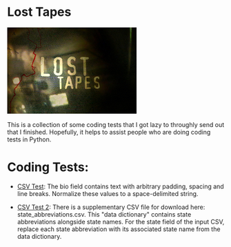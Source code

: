 # Lost Tapes
![Image losttapes](https://raw.githubusercontent.com/al11588/Losttapes/master/Lost_tapes.jpeg?token=AFM1uN5k8XXe4JnkKbMOWuAIBnkPP3Y2ks5YqdIbwA%3D%3D)

This is a collection of some coding tests that I got lazy to throughly send out that I finished. Hopefully, it helps to assist people who are doing coding tests in Python. 

# Coding Tests:

* [CSV Test]: The bio field contains text with arbitrary padding, spacing and line breaks. Normalize these values to a space-delimited string.

* [CSV Test 2]: There is a supplementary CSV file for download here: state_abbreviations.csv. This "data dictionary" contains state abbreviations alongside state names. For the state field of the input CSV, replace each state abbreviation with its associated state name from the data dictionary.

[CSV Test]:https://github.com/al11588/Losttapes/tree/master/CSVTest/csvstringcleaning

[CSV Test 2]:https://github.com/al11588/Losttapes/tree/master/CSVTest/csvcodeswapper